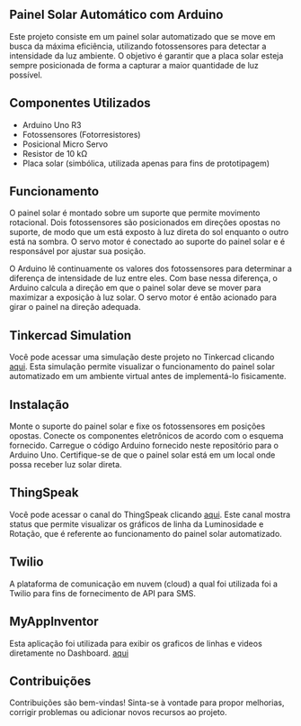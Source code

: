 ## Painel Solar Automático com Arduino
Este projeto consiste em um painel solar automatizado que se move em busca da máxima eficiência, utilizando fotossensores para detectar a intensidade da luz ambiente. O objetivo é garantir que a placa solar esteja sempre posicionada de forma a capturar a maior quantidade de luz possível.

## Componentes Utilizados
- Arduino Uno R3
- Fotossensores (Fotorresistores)
- Posicional Micro Servo
- Resistor de 10 kΩ
- Placa solar (simbólica, utilizada apenas para fins de prototipagem)

## Funcionamento
O painel solar é montado sobre um suporte que permite movimento rotacional. Dois fotossensores são posicionados em direções opostas no suporte, de modo que um está exposto à luz direta do sol enquanto o outro está na sombra. O servo motor é conectado ao suporte do painel solar e é responsável por ajustar sua posição.

O Arduino lê continuamente os valores dos fotossensores para determinar a diferença de intensidade de luz entre eles. Com base nessa diferença, o Arduino calcula a direção em que o painel solar deve se mover para maximizar a exposição à luz solar. O servo motor é então acionado para girar o painel na direção adequada.

## Tinkercad Simulation
Você pode acessar uma simulação deste projeto no Tinkercad clicando [aqui](https://www.tinkercad.com/things/202XwRQpPTr-stunning-jofo/editel?sharecode=MUUWKSFR_3raqsbHuUJFdEVzhuwG0FYNYcGzFMw1Ny8). Esta simulação permite visualizar o funcionamento do painel solar automatizado em um ambiente virtual antes de implementá-lo fisicamente.

## Instalação
Monte o suporte do painel solar e fixe os fotossensores em posições opostas.
Conecte os componentes eletrônicos de acordo com o esquema fornecido.
Carregue o código Arduino fornecido neste repositório para o Arduino Uno.
Certifique-se de que o painel solar está em um local onde possa receber luz solar direta.

## ThingSpeak
Você pode acessar o canal do ThingSpeak clicando [aqui](https://thingspeak.com/channels/2558350). Este canal mostra status que permite visualizar os gráficos de linha da Luminosidade e Rotação, que é referente ao funcionamento do painel solar automatizado.

## Twilio
A plataforma de comunicação em nuvem (cloud) a qual foi utilizada foi a Twilio para fins de fornecimento de API para SMS.

## MyAppInventor
Esta aplicação foi utilizada para exibir os graficos de linhas e videos diretamente no Dashboard. [aqui](https://ai2.appinventor.mit.edu/#5913412504715264)

## Contribuições
Contribuições são bem-vindas! Sinta-se à vontade para propor melhorias, corrigir problemas ou adicionar novos recursos ao projeto.
